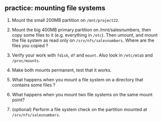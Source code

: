 ## practice: mounting file systems

1. Mount the small 200MB partition on `/mnt/project22`.

2. Mount the big 400MB primary partition on /mnt/salesnumbers, then copy some files to it (e.g. everything in `/etc`). Then umount, and mount the file system as read only on `/srv/nfs/salesnumbers`. Where are the files you copied ?

3. Verify your work with `fdisk`, `df` and `mount`. Also look in `/etc/mtab` and `/proc/mounts`.

4. Make both mounts permanent, test that it works.

5. What happens when you mount a file system on a directory that contains some files ?

6. What happens when you mount two file systems on the same mount point?

7. (optional) Perform a file system check on the partition mounted at `/srv/nfs/salesnumbers`.

